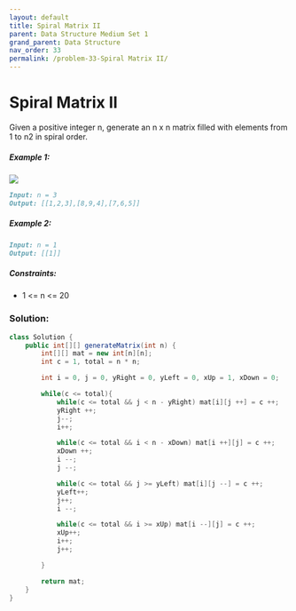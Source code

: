 ```yaml
---
layout: default
title: Spiral Matrix II
parent: Data Structure Medium Set 1
grand_parent: Data Structure
nav_order: 33
permalink: /problem-33-Spiral Matrix II/
---
```

# Spiral Matrix II
Given a positive integer n, generate an n x n matrix filled with elements from 1 to n2 in spiral order.

##### Example 1:
![](../../assets/images/ds/spiraln.jpeg)
```markdown
Input: n = 3
Output: [[1,2,3],[8,9,4],[7,6,5]]
```
##### Example 2:
```markdown
Input: n = 1
Output: [[1]]
```
##### Constraints:
* 1 <= n <= 20

### Solution: 
```java
class Solution {
    public int[][] generateMatrix(int n) {
        int[][] mat = new int[n][n];
        int c = 1, total = n * n;

        int i = 0, j = 0, yRight = 0, yLeft = 0, xUp = 1, xDown = 0;

        while(c <= total){
            while(c <= total && j < n - yRight) mat[i][j ++] = c ++;
            yRight ++;
            j--;
            i++;

            while(c <= total && i < n - xDown) mat[i ++][j] = c ++;
            xDown ++;
            i --;
            j --;

            while(c <= total && j >= yLeft) mat[i][j --] = c ++;
            yLeft++;
            j++;
            i --;

            while(c <= total && i >= xUp) mat[i --][j] = c ++;
            xUp++;
            i++;
            j++;

        }

        return mat;
    }
}
```